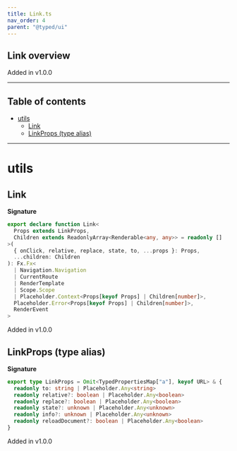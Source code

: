 ```yaml
---
title: Link.ts
nav_order: 4
parent: "@typed/ui"
---
```


## Link overview

Added in v1.0.0

---

<h2 class="text-delta">Table of contents</h2>

- [utils](#utils)
  - [Link](#link)
  - [LinkProps (type alias)](#linkprops-type-alias)

---

# utils

## Link

**Signature**

```ts
export declare function Link<
  Props extends LinkProps,
  Children extends ReadonlyArray<Renderable<any, any>> = readonly []
>(
  { onClick, relative, replace, state, to, ...props }: Props,
  ...children: Children
): Fx.Fx<
  | Navigation.Navigation
  | CurrentRoute
  | RenderTemplate
  | Scope.Scope
  | Placeholder.Context<Props[keyof Props] | Children[number]>,
  Placeholder.Error<Props[keyof Props] | Children[number]>,
  RenderEvent
>
```

Added in v1.0.0

## LinkProps (type alias)

**Signature**

```ts
export type LinkProps = Omit<TypedPropertiesMap["a"], keyof URL> & {
  readonly to: string | Placeholder.Any<string>
  readonly relative?: boolean | Placeholder.Any<boolean>
  readonly replace?: boolean | Placeholder.Any<boolean>
  readonly state?: unknown | Placeholder.Any<unknown>
  readonly info?: unknown | Placeholder.Any<unknown>
  readonly reloadDocument?: boolean | Placeholder.Any<boolean>
}
```

Added in v1.0.0
